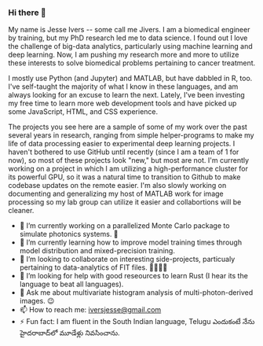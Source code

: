 ### Hi there 👋

My name is Jesse Ivers -- some call me Jivers. I am a biomedical engineer by training, but my PhD research led me to data science. I found out I love the challenge of big-data analytics, particularly using machine learning and deep learning. Now, I am pushing my research more and more to utilize these interests to solve biomedical problems pertaining to cancer treatment. 

I mostly use Python (and Jupyter) and MATLAB, but have dabbled in R, too. I've self-taught the majority of what I know in these languages, and am always looking for an excuse to learn the next. Lately, I've been investing my free time to learn more web development tools and have picked up some JavaScript, HTML, and CSS experience.

The projects you see here are a sample of some of my work over the past several years in research, ranging from simple helper-programs to make my life of data processing easier to experimental deep learning projects. I haven't bothered to use GitHub until recently (since I am a team of 1 for now), so most of these projects look "new," but most are not. I'm currently working on a project in which I am utilizing a high-performance cluster for its powerful GPU, so it was a natural time to transition to Github to make codebase updates on the remote easier. I'm also slowly working on documenting and generalizing my host of MATLAB work for image processing so my lab group can utilize it easier and collabortions will be cleaner.

- 🔭 I’m currently working on a parallelized Monte Carlo package to simulate photonics systems. 🔬
- 🌱 I’m currently learning how to improve model training times through model distribution and mixed-precision training. 
- 👯 I’m looking to collaborate on interesting side-projects, particualy pertaining to data-analytics of FIT files. 🏃🚴🏻‍♂️
- 🤔 I’m looking for help with good reseources to learn Rust (I hear its the language to beat all languages).
- 💬 Ask me about multivariate histogram analysis of multi-photon-derived images. 😉
- 📫 How to reach me: iversjesse@gmail.com
- ⚡ Fun fact: I am fluent in the South Indian language, Telugu ఎందుకంటే నేను హైదరాబాద్‌లో మూడేళ్లు నివసించాను.
